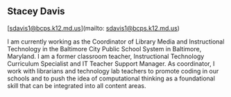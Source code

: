 ## Stacey Davis

[sdavis1@bcps.k12.md.us](mailto: sdavis1@bcps.k12.md.us)

I am currently working as the Coordinator of Library Media and Instructional Technology in the Baltimore City Public School System in Baltimore, Maryland.  I am a former classroom teacher, Instructional Technology Curriculum Specialist and IT Teacher Support Manager.  As coordinator, I work with librarians and technology lab teachers to promote coding in our schools and to push the idea of computational thinking as a foundational skill that can be integrated into all content areas.